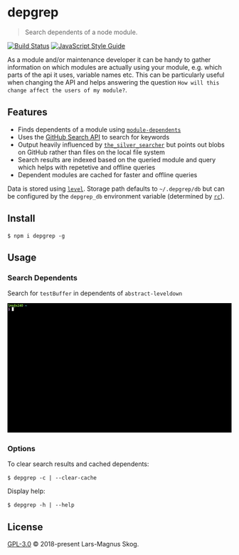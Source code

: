 # depgrep

> Search dependents of a node module.

[![Build Status](https://travis-ci.org/ralphtheninja/depgrep.svg?branch=master)](https://travis-ci.org/ralphtheninja/depgrep)
[![JavaScript Style Guide](https://img.shields.io/badge/code_style-standard-brightgreen.svg)](https://standardjs.com)

As a module and/or maintenance developer it can be handy to gather information on which modules are actually using your module, e.g. which parts of the api it uses, variable names etc. This can be particularly useful when changing the API and helps answering the question `How will this change affect the users of my module?`.

## Features

* Finds dependents of a module using [`module-dependents`](https://github.com/doowb/module-dependents)
* Uses the [GitHub Search API](https://developer.github.com/v3/search/) to search for keywords
* Output heavily influenced by [`the_silver_searcher`](https://github.com/ggreer/the_silver_searcher) but points out blobs on GitHub rather than files on the local file system
* Search results are indexed based on the queried module and query which helps with repetetive and offline queries
* Dependent modules are cached for faster and offline queries

Data is stored using [`level`](https://github.com/level/level). Storage path defaults to `~/.depgrep/db` but can be configured by the `depgrep_db` environment variable (determined by [`rc`](https://github.com/dominictarr/rc)).

## Install

```
$ npm i depgrep -g
```

## Usage

### Search Dependents

Search for `testBuffer` in dependents of `abstract-leveldown`

![image](depgrep.gif)

### Options

To clear search results and cached dependents:

```
$ depgrep -c | --clear-cache
```

Display help:

```
$ depgrep -h | --help
```

## License

[GPL-3.0](LICENSE) © 2018-present Lars-Magnus Skog.
